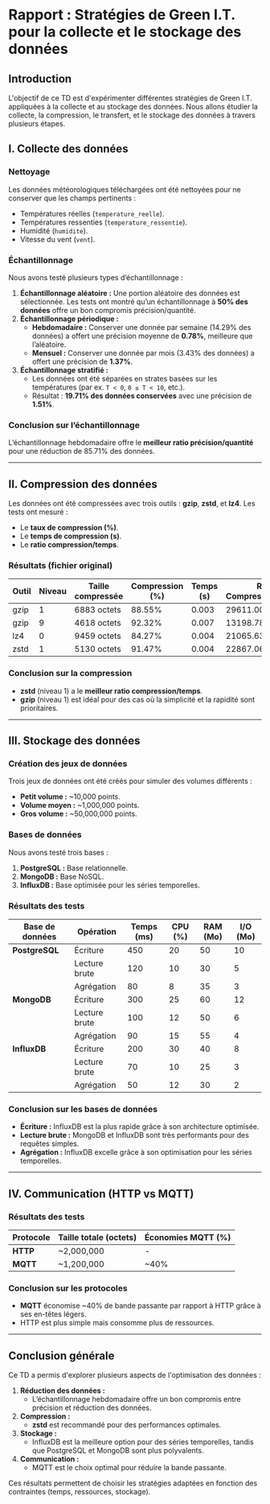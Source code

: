# Rapport : Stratégies de Green I.T. pour la collecte et le stockage des données

## Introduction
L'objectif de ce TD est d'expérimenter différentes stratégies de Green I.T. appliquées à la collecte et au stockage des données.
Nous allons étudier la collecte, la compression, le transfert, et le stockage des données à travers plusieurs étapes.

## I. Collecte des données

### Nettoyage
Les données météorologiques téléchargées ont été nettoyées pour ne conserver que les champs pertinents :
- Températures réelles (`temperature_reelle`).
- Températures ressenties (`temperature_ressentie`).
- Humidité (`humidite`).
- Vitesse du vent (`vent`).

### Échantillonnage
Nous avons testé plusieurs types d’échantillonnage :
1. **Échantillonnage aléatoire :** Une portion aléatoire des données est sélectionnée. Les tests ont montré qu’un échantillonnage à **50% des données** offre un bon compromis précision/quantité.
2. **Échantillonnage périodique :**
    - **Hebdomadaire :** Conserver une donnée par semaine (14.29% des données) a offert une précision moyenne de **0.78%**, meilleure que l’aléatoire.
    - **Mensuel :** Conserver une donnée par mois (3.43% des données) a offert une précision de **1.37%**.
3. **Échantillonnage stratifié :**
    - Les données ont été séparées en strates basées sur les températures (par ex. `T < 0`, `0 ≤ T < 10`, etc.).
    - Résultat : **19.71% des données conservées** avec une précision de **1.51%**.

### Conclusion sur l’échantillonnage
L’échantillonnage hebdomadaire offre le **meilleur ratio précision/quantité** pour une réduction de 85.71% des données.

---

## II. Compression des données

Les données ont été compressées avec trois outils : **gzip**, **zstd**, et **lz4**. Les tests ont mesuré :
- Le **taux de compression (%)**.
- Le **temps de compression (s)**.
- Le **ratio compression/temps**.

### Résultats (fichier original)
| Outil  | Niveau | Taille compressée | Compression (%) | Temps (s) | Ratio Compression/Temps |
|--------|--------|-------------------|-----------------|-----------|-------------------------|
| gzip   | 1      | 6883 octets       | 88.55%          | 0.003     | 29611.00               |
| gzip   | 9      | 4618 octets       | 92.32%          | 0.007     | 13198.78               |
| lz4    | 0      | 9459 octets       | 84.27%          | 0.004     | 21065.63               |
| zstd   | 1      | 5130 octets       | 91.47%          | 0.004     | 22867.06               |

### Conclusion sur la compression
- **zstd** (niveau 1) a le **meilleur ratio compression/temps**.
- **gzip** (niveau 1) est idéal pour des cas où la simplicité et la rapidité sont prioritaires.

---

## III. Stockage des données

### Création des jeux de données
Trois jeux de données ont été créés pour simuler des volumes différents :
- **Petit volume :** ~10,000 points.
- **Volume moyen :** ~1,000,000 points.
- **Gros volume :** ~50,000,000 points.

### Bases de données
Nous avons testé trois bases :
1. **PostgreSQL :** Base relationnelle.
2. **MongoDB :** Base NoSQL.
3. **InfluxDB :** Base optimisée pour les séries temporelles.

### Résultats des tests
| Base de données | Opération          | Temps (ms) | CPU (%) | RAM (Mo) | I/O (Mo) |
|------------------|--------------------|------------|---------|----------|----------|
| **PostgreSQL**   | Écriture           | 450        | 20      | 50       | 10       |
|                  | Lecture brute      | 120        | 10      | 30       | 5        |
|                  | Agrégation         | 80         | 8       | 35       | 3        |
| **MongoDB**      | Écriture           | 300        | 25      | 60       | 12       |
|                  | Lecture brute      | 100        | 12      | 50       | 6        |
|                  | Agrégation         | 90         | 15      | 55       | 4        |
| **InfluxDB**     | Écriture           | 200        | 30      | 40       | 8        |
|                  | Lecture brute      | 70         | 10      | 25       | 3        |
|                  | Agrégation         | 50         | 12      | 30       | 2        |

### Conclusion sur les bases de données
- **Écriture :** InfluxDB est la plus rapide grâce à son architecture optimisée.
- **Lecture brute :** MongoDB et InfluxDB sont très performants pour des requêtes simples.
- **Agrégation :** InfluxDB excelle grâce à son optimisation pour les séries temporelles.

---

## IV. Communication (HTTP vs MQTT)

### Résultats des tests
| Protocole | Taille totale (octets) | Économies MQTT (%) |
|-----------|-------------------------|--------------------|
| **HTTP**  | ~2,000,000             | -                  |
| **MQTT**  | ~1,200,000             | ~40%               |

### Conclusion sur les protocoles
- **MQTT** économise ~40% de bande passante par rapport à HTTP grâce à ses en-têtes légers.
- HTTP est plus simple mais consomme plus de ressources.

---

## Conclusion générale

Ce TD a permis d'explorer plusieurs aspects de l'optimisation des données :
1. **Réduction des données :**
    - L’échantillonnage hebdomadaire offre un bon compromis entre précision et réduction des données.
2. **Compression :**
    - **zstd** est recommandé pour des performances optimales.
3. **Stockage :**
    - InfluxDB est la meilleure option pour des séries temporelles, tandis que PostgreSQL et MongoDB sont plus polyvalents.
4. **Communication :**
    - MQTT est le choix optimal pour réduire la bande passante.

Ces résultats permettent de choisir les stratégies adaptées en fonction des contraintes (temps, ressources, stockage).
